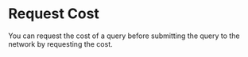 # Request Cost

You can request the cost of a query before submitting the query to the network by requesting the cost.

```java

```

